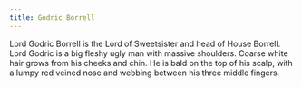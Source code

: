 ```yaml
---
title: Godric Borrell
---
```


Lord Godric Borrell is the Lord of Sweetsister and head of House Borrell. Lord Godric is a big fleshy ugly man with massive shoulders. Coarse white hair grows from his cheeks and chin. He is bald on the top of his scalp, with a lumpy red veined nose and webbing between his three middle fingers. 



